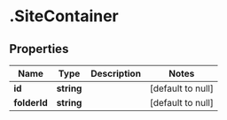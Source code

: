 # .SiteContainer

## Properties
Name | Type | Description | Notes
------------ | ------------- | ------------- | -------------
**id** | **string** |  | [default to null]
**folderId** | **string** |  | [default to null]


